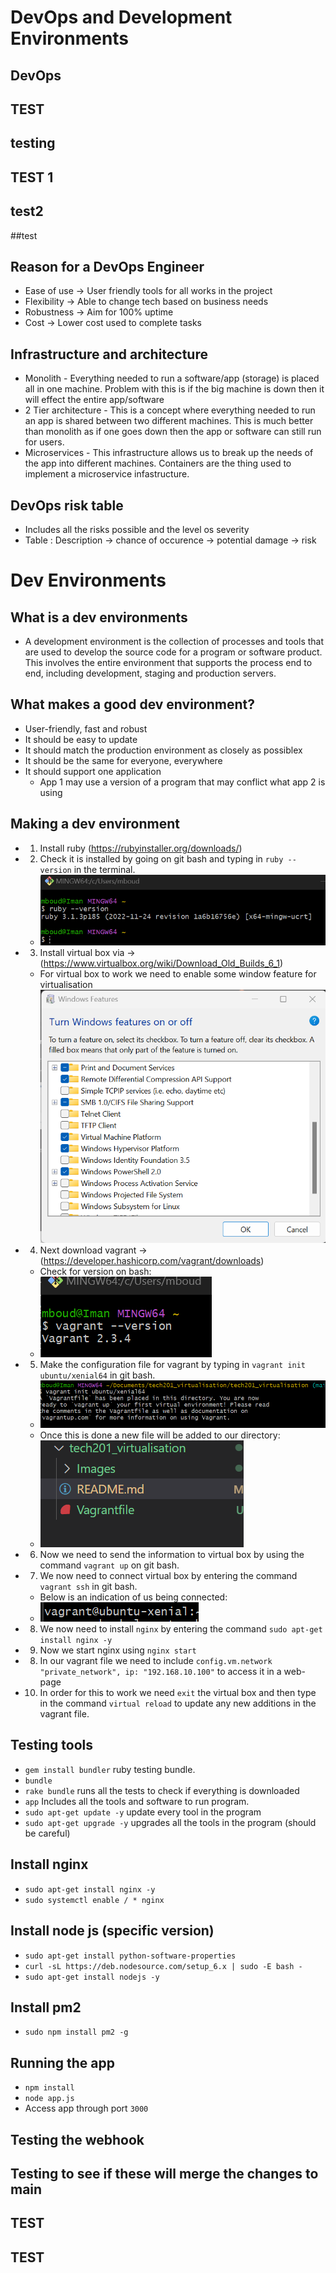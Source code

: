 # DevOps and Development Environments 

## DevOps
## TEST
## testing
## TEST 1
## test2
##test
## Reason for a DevOps Engineer
- Ease of use -> User friendly tools for all works in the project
- Flexibility -> Able to change tech based on business needs
- Robustness -> Aim for 100% uptime
- Cost -> Lower cost used to complete tasks

## Infrastructure and architecture
- Monolith - Everything needed to run a software/app (storage) is placed all in one machine. Problem with this is if the big machine is down then it will effect the entire app/software
- 2 Tier architecture - This is a concept where everything needed to run an app is shared between two different machines. This is much better than monolith as if one goes down then the app or software can still run for users.
- Microservices - This infrastructure allows us to break up the needs of the app into different machines. Containers are the thing used to implement a microservice infastructure.   

## DevOps risk table
- Includes all the risks possible and the level os severity 
- Table : Description -> chance of occurence -> potential damage -> risk



# Dev Environments

## What is a dev environments
- A development environment is the collection of processes and tools that are used to develop the source code for a program or software product. This involves the entire environment that supports the process end to end, including development, staging and production servers.

## What makes a good dev environment?
- User-friendly, fast and robust
- It should be easy to update
- It should match the production environment as closely as possiblex
- It should be the same for everyone, everywhere    
- It should support one application 
    - App 1 may use a version of a program that may conflict what app 2 is using


## Making a dev environment
- 1. Install ruby (https://rubyinstaller.org/downloads/)
- 2. Check it is installed by going on git bash and typing in `ruby --version` in the terminal.
    - ![](./Images/Git%20Bash%20(Ruby%20version).png)
- 3. Install virtual box via -> (https://www.virtualbox.org/wiki/Download_Old_Builds_6_1)
    - For virtual box to work we need to enable some window feature for virtualisation
    ![](./Images/windows%20features.png)
- 4. Next download vagrant -> (https://developer.hashicorp.com/vagrant/downloads)
    - Check for version on bash:
    - ![](./Images/Git%20Bash%20(Vargrant%20version).png)
- 5. Make the configuration file for vagrant by typing in `vagrant init ubuntu/xenial64` in git bash.
    - ![](./Images/Vagrant%20setup.png)
    - Once this is done a new file will be added to our directory:
    - ![](./Images/Vagrant%20(config%20file).png)
- 6. Now we need to send the information to virtual box by using the command `vagrant up` on git bash.
- 7. We now need to connect virtual box by entering the command `vagrant ssh` in git bash.
    - Below is an indication of us being connected:
    - ![](./Images/connected%20to%20virtualbox.png)
- 8. We now need to install `nginx` by entering the command `sudo apt-get install nginx -y`
- 9. Now we start nginx using `nginx start`
- 8. In our vagrant file we need to include `config.vm.network "private_network", ip: "192.168.10.100"` to access it in a web-page
- 10. In order for this to work we need `exit` the virtual box and then type in the command `virtual reload` to update any new additions in the vagrant file.


## Testing tools
- `gem install bundler` ruby testing bundle.
- `bundle`
- `rake bundle` runs all the tests to check if everything is downloaded
- `app` Includes all the tools and software to run program.
- `sudo apt-get update -y` update every tool in the program
- `sudo apt-get upgrade -y` upgrades all the tools in the program (should be careful)

## Install nginx 
- `sudo apt-get install nginx -y`
- `sudo systemctl enable / * nginx`

## Install node js (specific version)
- `sudo apt-get install python-software-properties`
- `curl -sL https://deb.nodesource.com/setup_6.x | sudo -E bash -`
- `sudo apt-get install nodejs -y`

## Install pm2 
- `sudo npm install pm2 -g`

## Running the app
- `npm install`
- `node app.js`
- Access app through port `3000`


## Testing the webhook
## Testing to see if these will merge the changes to main
## TEST
## TEST
